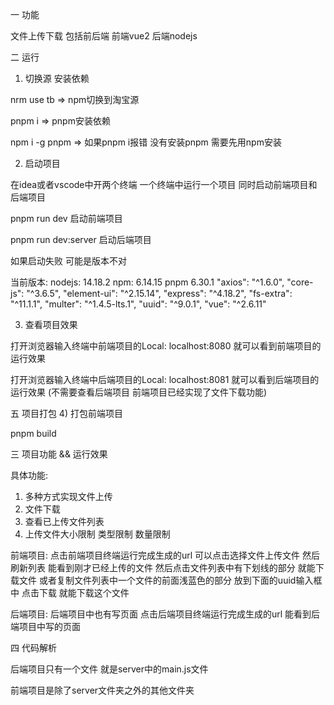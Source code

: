 一 功能

文件上传下载 包括前后端 前端vue2 后端nodejs

二 运行

1) 切换源 安装依赖

nrm use tb  => npm切换到淘宝源

pnpm i => pnpm安装依赖

npm i -g pnpm => 如果pnpm i报错 没有安装pnpm 需要先用npm安装


2) 启动项目

在idea或者vscode中开两个终端 一个终端中运行一个项目 同时启动前端项目和后端项目

pnpm run dev 启动前端项目

pnpm run dev:server 启动后端项目

如果启动失败 可能是版本不对

当前版本:
nodejs: 14.18.2
npm: 6.14.15
pnpm 6.30.1
"axios": "^1.6.0",
"core-js": "^3.6.5",
"element-ui": "^2.15.14",
"express": "^4.18.2",
"fs-extra": "^11.1.1",
"multer": "^1.4.5-lts.1",
"uuid": "^9.0.1",
"vue": "^2.6.11"

3) 查看项目效果

打开浏览器输入终端中前端项目的Local: localhost:8080 就可以看到前端项目的运行效果

打开浏览器输入终端中后端项目的Local: localhost:8081 就可以看到后端项目的运行效果 (不需要查看后端项目 前端项目已经实现了文件下载功能)

五 项目打包
4) 打包前端项目

pnpm build

三 项目功能 && 运行效果

具体功能:
1. 多种方式实现文件上传
2. 文件下载
3. 查看已上传文件列表
4. 上传文件大小限制 类型限制 数量限制

前端项目: 点击前端项目终端运行完成生成的url 可以点击选择文件上传文件 然后刷新列表 能看到刚才已经上传的文件 然后点击文件列表中有下划线的部分 就能下载文件
或者复制文件列表中一个文件的前面浅蓝色的部分 放到下面的uuid输入框中 点击下载 就能下载这个文件

后端项目: 后端项目中也有写页面 点击后端项目终端运行完成生成的url 能看到后端项目中写的页面


四 代码解析

后端项目只有一个文件 就是server中的main.js文件

前端项目是除了server文件夹之外的其他文件夹




